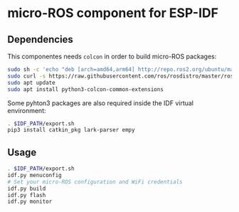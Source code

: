 # micro-ROS component for ESP-IDF

## Dependencies

This componentes needs `colcon` in order to build micro-ROS packages:

<!-- apt install lsb-release git -->
```bash
sudo sh -c 'echo "deb [arch=amd64,arm64] http://repo.ros2.org/ubuntu/main `lsb_release -cs` main" > /etc/apt/sources.list.d/ros2-latest.list'
sudo curl -s https://raw.githubusercontent.com/ros/rosdistro/master/ros.asc | sudo apt-key add -
sudo apt update
sudo apt install python3-colcon-common-extensions
```

Some pyhton3 packages are also required inside the IDF virtual environment:

```bash
. $IDF_PATH/export.sh
pip3 install catkin_pkg lark-parser empy
```

## Usage

```bash
. $IDF_PATH/export.sh
idf.py menuconfig
# Set your micro-ROS configuration and WiFi credentials
idf.py build 
idf.py flash 
idf.py monitor 
```

